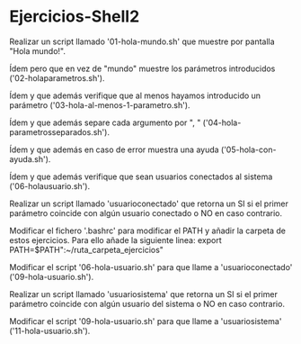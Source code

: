 # Ejercicios-Shell2

Realizar un script llamado '01-hola-mundo.sh' que muestre por pantalla "Hola mundo!".

Ídem pero que en vez de "mundo" muestre los parámetros introducidos ('02-holaparametros.sh').

Ídem y que además verifique que al menos hayamos introducido un parámetro ('03-hola-al-menos-1-parametro.sh').

Ídem y que además separe cada argumento por ", " ('04-hola-parametrosseparados.sh').

Ídem y que además en caso de error muestra una ayuda ('05-hola-con-ayuda.sh').

Ídem y que además verifique que sean usuarios conectados al sistema ('06-holausuario.sh').

Realizar un script llamado 'usuarioconectado' que retorna un SI si el primer parámetro coincide con algún usuario conectado o NO en caso contrario.

Modificar el fichero '.bashrc' para modificar el PATH y añadir la carpeta de estos ejercicios. Para ello añade la siguiente linea: export PATH=$PATH":~/ruta_carpeta_ejercicios"

Modificar el script '06-hola-usuario.sh' para que llame a 'usuarioconectado' ('09-hola-usuario.sh').

Realizar un script llamado 'usuariosistema' que retorna un SI si el primer parámetro coincide con algún usuario del sistema o NO en caso contrario.

Modificar el script '09-hola-usuario.sh' para que llame a 'usuariosistema' ('11-hola-usuario.sh').
